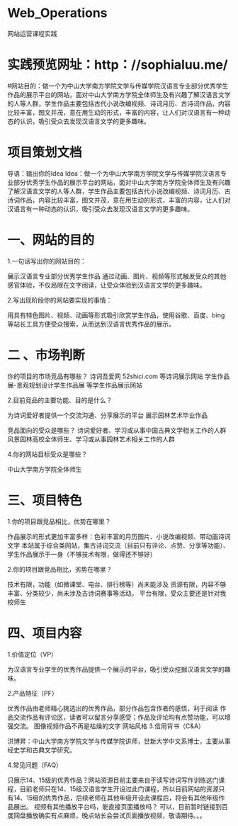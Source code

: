 # Web_Operations
网站运营课程实践<br>
# 实践预览网址：http：//sophialuu.me/  <br>

#网站目的：做一个为中山大学南方学院文学与传媒学院汉语言专业部分优秀学生作品的展示平台的网站，面对中山大学南方学院全体师生及有兴趣了解汉语言文学的人等人群，学生作品主要包括古代小说改编视频、诗词月历、古诗词作品，内容比较丰富，图文并茂，意在用生动的形式，丰富的内容，让人们对汉语言有一种动态的认识，吸引受众去发现汉语言文学的更多趣味。<br>





# 项目策划文档
导语：输出你的Idea
Idea：做一个为中山大学南方学院文学与传媒学院汉语言专业部分优秀学生作品的展示平台的网站，面对中山大学南方学院全体师生及有兴趣了解汉语言文学的人等人群，学生作品主要包括古代小说改编视频、诗词月历、古诗词作品，内容比较丰富，图文并茂，意在用生动的形式，丰富的内容，让人们对汉语言有一种动态的认识，吸引受众去发现汉语言文学的更多趣味。



# 一、网站的目的
1.一句话写出你的网站目的：

展示汉语言专业部分优秀学生作品 通过动画、图片、视频等形式触发受众的其他感官体验，不仅局限在文字阅读，让受众体验到汉语言文学的更多趣味。
 

2.写出现阶段你的网站要实现的事情：

用具有特色图片、视频、动画等形式吸引欣赏学生作品，使用谷歌、百度、bing等站长工具方便受众搜索，从而达到汉语言优秀作品的展示。

 

# 二 、市场判断
你的项目的市场竞品有哪些？
诗词吾爱网 52shici.com  等诗词展示网站
学生作品展-景观规划设计学生作品展 等学生作品展示网站
 

2.目前竞品的主要功能、目的是什么？

为诗词爱好者提供一个交流沟通、分享展示的平台
展示园林艺术毕业作品
 

竞品面向的受众是哪些？
诗词爱好者、学习或从事中国古典文学相关工作的人群
风景园林高校全体师生、学习或从事园林艺术相关工作的人群
 

4.你的网站目标受众是哪些？

中山大学南方学院全体师生

 

# 三、项目特色
1.你的项目跟竞品相比，优势在哪里？

作品展示的形式更加丰富多样：色彩丰富的月历图片、小说改编视频、带动画诗词文字
本站属于综合类网站，集古诗词交流（目前只有评论、点赞、分享等功能）、学生作品展示于一身（不够技术有限，做得还不够好）
 

2.你的项目跟竞品相比，劣势在哪里？

技术有限，功能（如微课堂、电台、排行榜等）尚未能涉及
资源有限，内容不够丰富、分类较少，尚未涉及古诗词赛事等活动。
平台有限，受众主要还是针对我校师生
 

# 四、项目内容
1.价值定位（VP）

为汉语言专业学生的优秀作品提供一个展示的平台，吸引受众挖掘汉语言文学的趣味。

2.产品特征（PF）

优秀作品由老师精心挑选出的优秀作品，部分作品包含作者的感悟，利于阅读
作品交流作品有评论区，读者可以留言分享感受；作品及评论均有点赞功能，可以增强交流。
图像视频作品不再是枯燥的文字
网站风格
3.信用背书（C&A）

洪博昇：中山大学南方学院文学与传媒学院讲师，世新大学中文系博士，主要从事经史学和古典文学研究。

4.常见问题（FAQ）

只展示14、15级的优秀作品？网站资源目前主要来自于读写诗词写作训练这门课程，目前老师只在14、15级汉语言学生开设过此门课程，所以目前网站的资源只有14、15级的优秀作品，后续老师在其他年级开设此课程后，将会有其他年级作品展出。
视频有其他播放平台吗，能直接页面播放吗？
可以，目前暂时链接到百度网盘播放确实有点麻烦，晚点站长会尝试页面播放视频，敬请期待。。。
